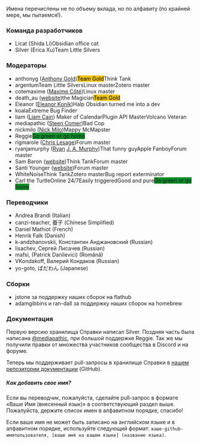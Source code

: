 Имена перечислены не по объему вклада, но по алфавиту (по крайней мере, мы пытаемся!).

### Команда разработчиков

- Licat (Shida Li)<span class='flair mod-pop'>Obsidian office cat</span>
- Silver (Erica Xu)<span class='flair mod-pop'>Team Little Silvers</span>

### Модераторы

- anthonyg ([Anthony Gold](https://www.anthonypgold.com/))<span class='flair mod-pop' style='background-color:#F1C40F;color:#000;'>Team Gold</span><span class='flair mod-pop'>Think Tank</span>
- argentum<span class='flair mod-pop'>Team Little Silvers</span><span class='flair mod-pop'>Linux master</span><span class='flair mod-pop'>Zotero master</span>
- cotemaxime ([Maxime Côté](https://www.maximecote.me/))<span class='flair mod-pop'>Linux master</span>
- death_au ([website](https://about.me/death.au))<span class='flair mod-pop'>the Magician</span><span class='flair mod-pop' style='background-color:#F1C40F;color:#000;'>Team Gold</span>
- Eleanor ([Eleanor Konik](https://eleanorkonik.com))<span class='flair mod-pop'>Halp Obsidian turned me into a dev</span>
- koala<span class='flair mod-pop'>Extreme Bug Finder</span>
- liam ([Liam Cain](https://liamca.in/)) <span class='flair mod-pop'>Maker of Calendar</span><span class='flair mod-pop'>Plugin API Master</span><span class='flair mod-pop'>Volcano Veteran</span>
- mediapathic ([Steen Comer](http://mediapathic.net/))<span class='flair mod-pop'>Bad Cop</span>
- nickmilo ([Nick Milo](https://publish.obsidian.md/lyt-kit/_START+HERE))<span class='flair mod-pop'>Mappy McMapster</span>
- Reggie<span class='flair mod-pop' style='background-color:#0a8c28'>Go green or go home</span>
- rigmarole ([Chris Lesage](http://rigmarolestudio.com))<span class='flair mod-pop'>Forum master</span>
- ryanjamurphy ([Ryan](https://fulcra.design/) [J. A. Murphy](https://axle.design/))<span class='flair mod-pop'>That funny guy</span><span class='flair mod-pop'>Apple Fanboy</span><span class='flair mod-pop'>Forum master</span>
- Sam Baron ([website](https://sambaron.coach/))<span class='flair mod-pop'>Think Tank</span><span class='flair mod-pop'>Forum master</span>
- Santi Younger ([website](https://santiyounger.com/))<span class='flair mod-pop'>Forum master</span>
- WhiteNoise<span class='flair mod-pop'>Think Tank</span><span class='flair mod-pop'>Zotero master</span><span class='flair mod-pop'>Bug report exterminator</span>
- Carl the Turtle<span class='flair mod-pop'>Online 24/7</span><span class='flair mod-pop'>Easily triggered</span><span class='flair mod-pop'>Good and pure</span><span class='flair mod-pop' style='background-color:#0a8c28'>Go green or go home</span>

### Переводчики

- Andrea Brandi (Italian)
- canzi-teacher, 蚕子 (Chinese Simplified)
- Daniel Mathiot (French)
- Henrik Falk (Danish)
- k-andzhanovskii, Константин Анджановский (Russian)
- lisachev, Сергей Лисачев (Russian)
- mafsi, (Patrick Danilevici) (Română)
- VKondakoff, Валерий Кондаков (Russian)
- yo-goto, ぱだわん (Japanese)

### Сборки

- jstone за поддержку наших сборок на flathub
- adamgibbins и ran-dall за поддержку наших сборок на homebrew

### Документация

Первую версию хранилища Справки написал Silver. Поздняя часть была написана [@mediapathic](http://mediapathic.net), при большой поддержке Reggie. Так же мы получили правки от множества участников сообщества в Discord и на форуме.

Теперь мы поддерживает pull-запросы в хранилище Справки в [нашем репозитории документации](https://github.com/obsidianmd/obsidian-docs/) (GitHub).

##### Как добавить свое имя?

Если вы переводчик, пожалуйста, сделайте pull-запрос в формате «Ваше Имя (внесенный язык)» в соответствующий раздел выше. Пожалуйста, держите список имен в алфавитном порядке, спасибо!

Если ваше имя не может быть записано на английском языке и в алфавитном порядке, используйте следующий формат: `ваше-github-имяпользователя, [ваше имя на вашем языке] (название языка)`.